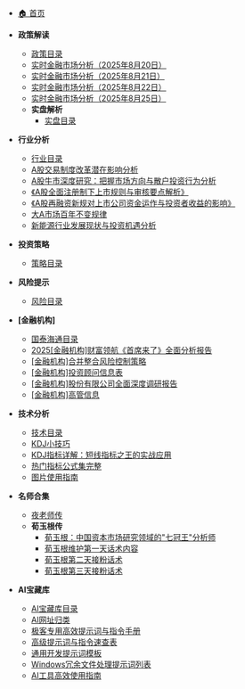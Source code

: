 * [🏠 首页](index.md)

* **政策解读**
  * [政策目录](policy/README.md)
  * [实时金融市场分析（2025年8月20日）](policy/实时金融市场分析（2025年8月20日）.md)
  * [实时金融市场分析（2025年8月21日）](policy/实时金融市场分析（2025年8月21日）.md)
  * [实时金融市场分析（2025年8月22日）](policy/实时金融市场分析（2025年8月22日）.md)
  * [实时金融市场分析（2025年8月25日）](policy/实时金融市场分析（2025年8月25日）.md)
  * **实盘解析**
    * [实盘目录](policy/实盘/README.md)

* **行业分析**
  * [行业目录](industry/README.md)
  * [A股交易制度改革潜在影响分析](industry/A股交易制度改革潜在影响分析.md)
  * [A股牛市深度研究：把握市场方向与散户投资行为分析](industry/A股牛市深度研究：把握市场方向与散户投资行为分析.md)
  * [《A股全面注册制下上市规则与审核要点解析》](industry/《A股全面注册制下上市规则与审核要点解析》.md)
  * [《A股再融资新规对上市公司资金运作与投资者收益的影响》](industry/《A股再融资新规对上市公司资金运作与投资者收益的影响》.md)
  * [大A市场百年不变规律](industry/大A市场百年不变规律.md)
  * [新能源行业发展现状与投资机遇分析](industry/新能源行业发展现状与投资机遇分析.md)

* **投资策略**
  * [策略目录](strategy/README.md)

* **风险提示**
  * [风险目录](risk/README.md)

* **[金融机构]**
  * [国泰海通目录]([金融机构]/README.md)
  * [2025[金融机构]财富领航《首席来了》全面分析报告]([金融机构]/2025[金融机构]财富领航《首席来了》全面分析报告.md)
  * [[金融机构]合并整合风险控制策略]([金融机构]/[金融机构]合并整合风险控制策略.md)
  * [[金融机构]投资顾问信息表]([金融机构]/[金融机构]投资顾问信息表.md)
  * [[金融机构]股份有限公司全面深度调研报告]([金融机构]/[金融机构]股份有限公司全面深度调研报告.md)
  * [[金融机构]高管信息]([金融机构]/[金融机构]高管信息.md)

* **技术分析**
  * [技术目录](技术/README.md)
  * [KDJ小技巧](技术/KDJ小技巧.md)
  * [KDJ指标详解：短线指标之王的实战应用](技术/KDJ指标详解：短线指标之王的实战应用.md)
  * [热门指标公式集完整](技术/热门指标公式集完整.md)
  * [图片使用指南](styles/图片使用指南.md)

* **名师合集**
  * [夜老师传](名师合集/夜老师传/)
  * **荀玉根传**
    * [荀玉根：中国资本市场研究领域的"七冠王"分析师](名师合集/荀玉根传/荀玉根：中国资本市场研究领域的_七冠王_分析师.md)
    * [荀玉根维护第一天话术内容](名师合集/荀玉根传/荀玉根维护第一天话术内容.md)
    * [荀玉根第二天接粉话术](名师合集/荀玉根传/荀玉根第二天接粉话术.md)
    * [荀玉根第三天接粉话术](名师合集/荀玉根传/荀玉根第三天接粉话术.md)



* **AI宝藏库**
  * [AI宝藏库目录](AI宝藏库/README.md)
  * [AI网址归类](AI宝藏库/AI网址归类.md)
  * [极客专用高效提示词与指令手册](AI宝藏库/极客专用高效提示词与指令手册.md)
  * [高级提示词与指令速查表](AI宝藏库/高级提示词与指令速查表.md)
  * [通用开发提示词模板](AI宝藏库/通用开发提示词模板.md)
  * [Windows冗余文件处理提示词列表](AI宝藏库/Windows冗余文件处理提示词列表.md)
  * [AI工具高效使用指南](AI宝藏库/AI工具高效使用指南.md)